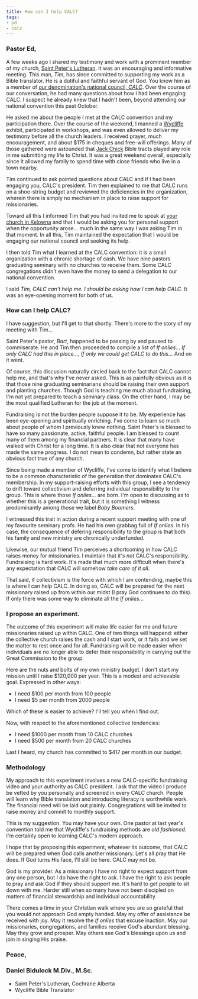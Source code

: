 ```yaml
---
title: How can I help CALC?
tags:
- pd
- calc
---
```


### Pastor Ed,

A few weeks ago I shared my testimony and work with a prominent member of my church, [Saint Peter's Lutheran](http://saintpeters.ca/). It was an encouraging and informative meeting. This man, _Tim_, has since committed to supporting my work as a Bible translator. He is a dutiful and faithful servant of God. You know him as a member of [our denomination's national council, _CALC_](http://calc.ca/). Over the course of our conversation, he had many questions about how I had been engaging CALC. I suspect he already knew that I hadn't been, beyond attending our national convention this past October.

He asked me about the people I met at the CALC convention and my participation there. Over the course of the weekend, I manned a [Wycliffe](https://www.wycliffe.ca/) exhibit, participated in workshops, and was even allowed to deliver my testimony before all the church leaders. I received prayer, much encouragement, and about $175 in cheques and free-will offerings. Many of those gathered were astounded that [Jack Chick](http://chick.com) Bible tracts played any role in me submitting my life to Christ. It was a great weekend overall, especially since it allowed my family to spend time with close friends who live in a town nearby.

Tim continued to ask pointed questions about CALC and if I had been engaging you, CALC's president. Tim then explained to me that CALC runs on a shoe-string budget and reviewed the deficiencies in the organization, wherein there is simply no mechanism in place to raise support for missionaries.

Toward all this I informed Tim that you had invited me to speak at [your church in Kelowna](https://www.firstlutheran.ca/) and that I would be asking you for personal support when the opportunity arose... much in the same way I was asking Tim in that moment. In all this, Tim maintained the expectation that I would be engaging our national council and seeking its help. 

I then told Tim what I learned at the CALC convention: it is a small organization with a chronic shortage of cash. We have nine pastors graduating seminary with no churches to receive them. Some CALC congregations didn't even have the money to send a delegation to our national convention.

I said _Tim, CALC can't help me. I should be asking how I can help CALC_. It was an eye-opening moment for both of us. 

### How can I help CALC?

I have suggestion, but I'll get to that shortly. There's more to the story of my meeting with Tim...

Saint Peter's pastor, _Bart_, happened to be passing by and paused to commiserate. He and Tim then proceeded to compile a list of _If onlies_... _If only CALC had this in place..._, _If only we could get CALC to do this..._ And on it went.

Of course, this discusion naturally circled back to the fact that CALC cannot help me, and that's why I've never asked. This is as painfully obvious as it is that those nine graduating seminarians should be raising their own support and planting churches. Though God is teaching me much about fundraising, I'm not yet prepared to teach a seminary class. On the other hand, I may be the most qualified Lutheran for the job at the moment.

Fundraising is not the burden people suppose it to be. My experience has been eye-opening and spiritually enriching. I've come to learn so much about people of whom I previously knew nothing. Saint Peter's is blessed to have so many passionate, active, faithful people. I am blessed to count many of them among my financial partners. It is clear that many have walked with Christ for a long time. It is also clear that not everyone has made the same progress. I do not mean to condemn, but rather state an obvious fact true of any church.

Since being made a member of Wycliffe, I've come to identify what I believe to be a common characteristic of the generation that dominates CALC's membership. In my support-raising efforts with this group, I see a tendency to drift toward collectivism and deferring individual responsibility to the group. This is where those _If onlies..._ are born. I'm open to discussing as to whether this is a generational trait, but it is something I witness predominantly among those we label _Baby Boomers_.

I witnessed this trait in action during a recent support meeting with one of my favourite seminary profs. He had his own grabbag full of _If onlies_. In his case, the consequence of defering responsibility to the group is that both his family and new ministry are chronically underfunded. 

Likewise, our mutual friend Tim perceives a shortcoming in how CALC raises money for missionaries. I maintain that _it's not_ CALC's responsibility. Fundraising is hard work. It's made that much more difficult when there's any expectation that CALC will somehow _take care of it all_.

That said, if collectivism is the force with which I am contending, maybe this is where I can help CALC. In doing so, CALC will be prepared for the next missionary raised up from within our midst (I pray God continues to do this). If only there was some way to eliminate all the _If onlies..._

### I propose an experiment.

The outcome of this experiment will make life easier for me and future missionaries raised up within CALC. One of two things will happend: either the collective church raises the cash and I start work, or it fails and we set the matter to rest once and for all. Fundraising will be made easier when individuals are no longer able to defer their responsibility in carrying out the Great Commission to the group.  

Here are the nuts and bolts of my own ministry budget. I don't start my mission until I raise $120,000 per year. This is a modest and achievable goal. Expressed in other ways:

- I need $100 per month from 100 people
- I need $5 per month from 2000 people

Which of these is easier to achieve? I'll tell you when I find out.

Now, with respect to the aforementioned collective tendencies:

- I need $1000 per month from 10 CALC churches
- I need $500 per month from 20 CALC churches

Last I heard, my church has committed to $417 per month in our budget.

### Methodology

My approach to this experiment involves a new CALC-specific fundraising video and your authority as CALC president. I ask that the video I produce be vetted by you personally and screened in every CALC church. People will learn why Bible translation and introducing literacy is worthwhile work. The financial need will be laid out plainly. Congregrations will be invited to raise money and commit to monthly support.

This is my suggestion. You may have your own. One pastor at last year's convention told me that Wycliffe's fundraising methods are _old fashioned_. I'm certainly open to learning CALC's modern approach.

I hope that by proposing this experiment, whatever its outcome, that CALC will be prepared when God calls another missionary. Let's all pray that He does. If God turns His face, I'll still be here. CALC may not be.

God is my provider. As a missionary I have no right to expect support from any one person, but I do have the right to ask. I have the right to ask people to pray and ask God if they should support me. It's hard to get people to sit down with me. Harder still when so many have not been discipled on matters of financial stewardship and individual accountability.

There comes a time in your Christian walk where you are so grateful that you would not approach God empty handed. May my offer of assistance be received with joy. May it resolve the _If onlies_ that excuse inaction. May our missionaries, congregations, and families receive God's abundant blessing. May they grow and prosper. May others see God's blessings upon us and join in singing His praise.


### Peace,

### Daniel Bidulock M.Div., M.Sc.

- Saint Peter's Lutheran, Cochrane Alberta
- Wycliffe Bible Translator

